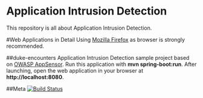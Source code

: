 Application Intrusion Detection
============
This repository is all about Application Intrusion Detection.

#Web Applications in Detail
Using [Mozilla Firefox](https://www.mozilla.org) as browser is strongly recommended. 

##duke-encounters
Application Intrusion Detection sample project based on [OWASP AppSensor](http://appsensor.org). Run this application with **mvn spring-boot:run**. After launching, open the web application in your browser at **http://localhost:8080**.

##Meta
[![Build Status](https://travis-ci.org/dschadow/ApplicationIntrusionDetection.svg)](https://travis-ci.org/dschadow/ApplicationIntrusionDetection)